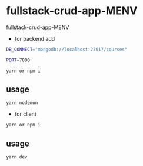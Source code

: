 # fullstack-crud-app-MENV
fullstack-crud-app-MENV


- for backend add
```sh
DB_CONNECT="mongodb://localhost:27017/courses"
```
```sh
PORT=7000
```
```sh
yarn or npm i
```
## usage
```sh
yarn nodemon
```




- for client 
```sh
yarn or npm i
```
## usage
```sh
yarn dev
```
